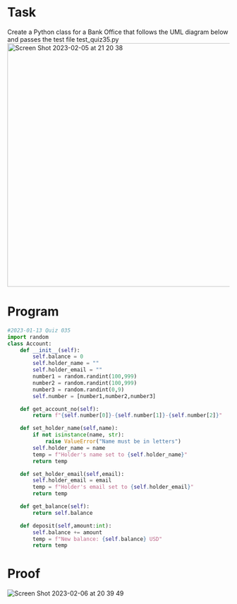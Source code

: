 # Task

Create a Python class for a Bank Office that follows the UML diagram below and passes the test file test_quiz35.py
<img width="551" alt="Screen Shot 2023-02-05 at 21 20 38" src="https://user-images.githubusercontent.com/112055140/216818331-00a44e83-7257-45db-9b68-9c231cc0d017.png">


# Program
```.py
#2023-01-13 Quiz 035
import random
class Account:
    def __init__(self):
        self.balance = 0
        self.holder_name = ""
        self.holder_email = ""
        number1 = random.randint(100,999)
        number2 = random.randint(100,999)
        number3 = random.randint(0,9)
        self.number = [number1,number2,number3]

    def get_account_no(self):
        return f"{self.number[0]}-{self.number[1]}-{self.number[2]}"

    def set_holder_name(self,name):
        if not isinstance(name, str):
            raise ValueError("Name must be in letters")
        self.holder_name = name
        temp = f"Holder's name set to {self.holder_name}"
        return temp

    def set_holder_email(self,email):
        self.holder_email = email
        temp = f"Holder's email set to {self.holder_email}"
        return temp

    def get_balance(self):
        return self.balance

    def deposit(self,amount:int):
        self.balance += amount
        temp = f"New balance: {self.balance} USD"
        return temp
```

# Proof
  ![Screen Shot 2023-02-06 at 20 39 49](https://user-images.githubusercontent.com/112055140/216965301-b233beab-f139-4f5e-996f-d634680680ac.png)
